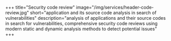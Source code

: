 +++
title="Security code review"
image="/img/services/header-code-review.jpg"
short="application and its source code analysis in search of vulnerabilities"
description="analysis of applications and their source codes in search for vulnerabilities, comprehensive security code reviews using modern static and dynamic analysis methods to detect potential issues"
+++